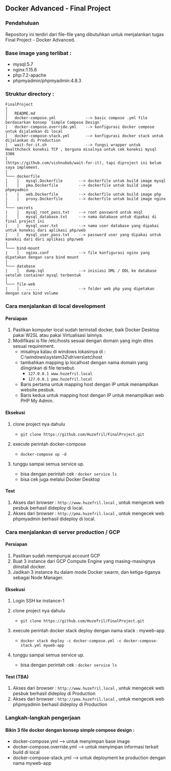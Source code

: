 
## Docker Advanced - Final Project
### Pendahuluan

Repository ini terdiri dari file-file yang dibutuhkan untuk menjalankan tugas Final Project - Docker Advanced.

### Base image yang terlibat :

- mysql:5.7
- nginx:1.15.6
- php:7.2-apache
- phpmyadmin/phpmyadmin:4.8.3

### Struktur directory :

```
FinalProject
|
│   README.md
│   docker-compose.yml             --> basic compose .yml file berdasarkan konsep `Simple Compose Design`
|   docker-compose.override.yml    --> konfigurasi docker compose untuk dijalankan di local
│   docker-compose-stack.yml       --> konfigurasi docker stack untuk dijalankan di Production   
|   wait-for-it.sh                 --> fungsi wrapper untuk Healthcheck koneksi TCP , berguna misalnya untuk cek koneksi mysql 3306
|                                      (https://github.com/vishnubob/wait-for-it), tapi diproject ini belum saya implement.
|
└─── dockerfile
│    │   mysql.Dockerfile       --> dockerfile untuk build image mysql
│    │   pma.Dockerfile         --> dockerfile untuk build image phpmyadmin
|    |   web.Dockerfile         --> dockerfile untuk build image php
|    |   proxy.Dockerfile       --> dockerfile untuk build image nginx  
│   
└─── secrets
|    │   mysql_root_pass.txt    --> root password untuk msql
|    │   mysql_database.txt     --> nama database untuk dipakai di final project ini
│    |   mysql_user.txt         --> nama user database yang dipakai untuk koneksi dari aplikasi php/web
|    │   mysql_user_pass.txt    --> password user yang dipakai untuk koneksi dari dari aplikasi php/web
│   
└─── bind-mount
|    │   nginx.conf             --> file konfigurasi nginx yang dipetakan dengan cara bind mount
│   
└─── database
|    │   dump.sql               --> inisiasi DML / DDL ke database setelah container mysql terbentuk
│   
└─── file-web
|    │   ......                 --> folder web php yang dipetakan dengan cara bind volume
```

### Cara menjalankan di local development

#### Persiapan

1. Pastikan komputer local sudah terinstall docker, baik Docker Desktop pakai W2SL atau pakai Virtualisasi lainnya.
2. Modifikasi is file /etc/hosts sesuai dengan domain yang ingin dites sesuai requirement.
   - misalnya kalau di windows lokasinya di : C:\windows\system32\drivers\etc\host
   - tambahkan mapping ip localhost dengan nama domain yang diinginkan di file tersebut.
     - `127.0.0.1 www.huzefril.local`
     - `127.0.0.1 pma.huzefril.local`
   - Baris pertama untuk mapping host dengan IP untuk menampilkan website pesbuk.
   - Baris kedua untuk mapping host dengan IP untuk menampilkan web PHP My Admin.

#### Eksekusi

1. clone project nya dahulu      
   - `git clone https://github.com/Huzefril/FinalProject.git`

2. execute perintah docker-compose
   - `docker-compose up -d`

3. tunggu sampai semua service up.
   - bisa dengan perintah cek : `docker service ls`
   - bisa cek juga melalui Docker Desktop
   
#### Test

1. Akses dari browser : `http://www.huzefril.local` , untuk mengecek web pesbuk berhasil dideploy di local.
2. Akses dari browser : `http://pma.huzefril.local` , untuk mengecek web phpmyadmin berhasil dideploy di local.


### Cara menjalankan di server production / GCP 

#### Persiapan

1. Pastikan sudah mempunyai account GCP
2. Buat 3 instance dari GCP Compute Engine yang masing-masingnya diinstall docker.
3. Jadikan 3 instance itu dalam mode Docker swarm, dan ketiga-tiganya sebagai Node Manager.

#### Eksekusi

1. Login SSH ke instance-1

2. clone project nya dahulu      
   - `git clone https://github.com/Huzefril/FinalProject.git`

2. execute perintah docker stack deploy dengan nama stack : myweb-app
   - `docker stack deploy -c docker-compose.yml -c docker-compose-stack.yml myweb-app`

3. tunggu sampai semua service up.
   - bisa dengan perintah cek : `docker service ls`
   
#### Test (TBA)

1. Akses dari browser : `http://www.huzefril.local` , untuk mengecek web pesbuk berhasil dideploy di Production
2. Akses dari browser : `http://pma.huzefril.local` , untuk mengecek web phpmyadmin berhasil dideploy di Production


### Langkah-langkah pengerjaan


#### Bikin 3 file docker dengan konsep simple compose design :

- docker-compose.yml   --> untuk menyimpan base image 
- docker-compose.override.yml --> untuk menyimpan informasi terkait build di local
- docker-compose-stack.yml --> untuk deployment ke production dengan nama myweb-app


